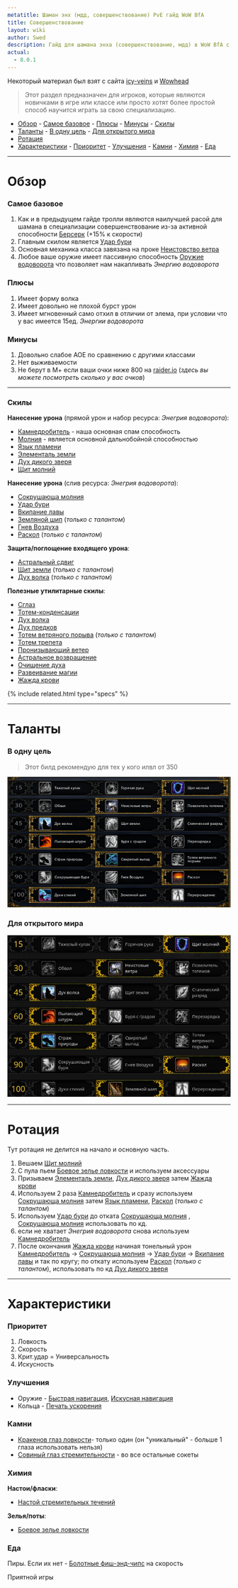 ```yaml
---
metatitle: Шаман энх (мдд, совершенствование) PvE гайд WoW BfA
title: Совершенствование
layout: wiki
author: Swed
description: Гайд для шамана энха (совершенствование, мдд) в WoW BfA с ротацией, талантами для рейдов/мифик+, характеристиками и советами.
actual:
  - 8.0.1
---
```


Некоторый материал был взят с сайта [icy-veins](http://www.icy-veins.com) и [Wowhead](https://ru.wowhead.com)

> Этот раздел предназначен для игроков, которые являются новичками в игре или классе или просто хотят более простой способ научится играть за свою специализацию.

<!-- vim-markdown-toc Redcarpet -->

+ [Обзор](#обзор)
        - [Самое базовое](#самое-базовое)
        - [Плюсы](#плюсы)
        - [Минусы](#минусы)
        - [Скилы](#скилы)
+ [Таланты](#таланты)
        - [В одну цель](#в-одну-цель)
        - [Для открытого мира](#для-открытого-мира)
+ [Ротация](#ротация)
+ [Характеристики](#характеристики)
        - [Приоритет](#приоритет)
        - [Улучшения](#улучшения)
        - [Камни](#камни)
        - [Химия](#химия)
        - [Еда](#еда)

<!-- vim-markdown-toc -->

<hr>

# Обзор

### Самое базовое

1. Как и в предыдущем гайде тролли являются наилучшей расой для шамана в специализации совершенствование из-за активной способности [Берсерк](https://ru.wowhead.com/spell=26297/) (+15% к скорости)
2. Главным скилом является [Удар бури](https://ru.wowhead.com/spell=17364)
3. Основная механика класса завязана на проке [Неистовство ветра](https://ru.wowhead.com/spell=33757)
4. Любое ваше оружие имеет пассивную способность [Оружие водоворота](https://ru.wowhead.com/spell=187880) что позволяет нам накапливать _Энергию водоворота_

### Плюсы

1. Имеет форму волка
2. Имеет довольно не плохой бурст урон
3. Имеет мгновенный само отхил в отличии от элема, при условии что у вас имеется 15ед. _Энергии водоворота_

### Минусы

1. Довольно слабое АОЕ по сравнению с другими классами
2. Нет выживаемости
3. Не берут в М+ если ваши очки ниже 800 на [raider.io](raider.io) (_здесь вы можете посмотреть сколько у вас очков_)

<hr>

### Скилы

**Нанесение урона** (прямой урон и набор ресурса: _Энегрия водоворота_):

* [Камнедробитель](https://ru.wowhead.com/spell=193786) - наша основная спам способность
* [Молния](https://ru.wowhead.com/spell=187837) - является основной дальнобойной способностью
* [Язык пламени](https://ru.wowhead.com/spell=193796)
* [Элементаль земли](https://ru.wowhead.com/spell=198103)
* [Дух дикого зверя](https://ru.wowhead.com/spell=51533)
* [Щит молний](https://ru.wowhead.com/spell=192106)

**Нанесение урона** (слив ресурса: _Энегрия водоворота_):

* [Сокрушающа молния](https://ru.wowhead.com/spell=187874)
* [Удар бури](https://ru.wowhead.com/spell=17364)
* [Вкипание лавы](https://ru.wowhead.com/spell=60103)
* [Земляной шип](https://ru.wowhead.com/spell=188089) (_только с талантом_)
* [Гнев Воздуха](https://ru.wowhead.com/spell=197211)
* [Раскол](https://ru.wowhead.com/spell=197214) (_только с талантом_)

**Защита/поглощение входящего урона**:

* [Астральный сдвиг](https://ru.wowhead.com/spell=108271)
* [Щит земли](https://ru.wowhead.com/spell=974) (_только с талантом_)
* [Дух волка](https://ru.wowhead.com/spell=260878) (_только с талантом_)

**Полезные утилитарные скилы**:

* [Сглаз](https://ru.wowhead.com/spell=51514)
* [Тотем-конденсации](https://ru.wowhead.com/spell=192058)
* [Дух волка](https://ru.wowhead.com/spell=260878)
* [Дух предков](https://ru.wowhead.com/spell=2008)
* [Тотем ветряного порыва](https://ru.wowhead.com/spell=192077) (_только с талантом_)
* [Тотем трепета](https://ru.wowhead.com/spell=8143)
* [Пронизывающий ветер](https://ru.wowhead.com/spell=57994)
* [Астральное возвращение](https://ru.wowhead.com/spell=556)
* [Очищение духа](https://ru.wowhead.com/spell=51886)
* [Развеивание магии](https://ru.wowhead.com/spell=370)
* [Жажда крови](https://ru.wowhead.com/spell=2825)

{% include related.html type="specs" %}

<hr>

# Таланты

### В одну цель

> Этот билд рекомендую для тех у кого илвл от 350

[![Шаман энх - таланты для 350+илвл](/assets/img/pages/shaman/enh-singletarget-350ilvl-talents.jpg)](https://ru.wowhead.com/talent-calc/shaman/enhancement/cj5z)

### Для открытого мира

[![Шаман энх - таланты для открытого мира](/assets/img/pages/shaman/enh-openworld-talents.jpg)](https://ru.wowhead.com/talent-calc/shaman/enhancement/cj1M)

<hr>

# Ротация

Тут ротация не делится на начало и основную часть.

1. Вешаем [Щит молний](https://ru.wowhead.com/spell=192106)
2. С пула пьем [Боевое зелье ловкости](https://ru.wowhead.com/item=163223) и используем аксессуары
3. Призываем [Элементаль земли](https://ru.wowhead.com/spell=198103), [Дух дикого зверя](https://ru.wowhead.com/spell=51533) затем [Жажда крови](https://ru.wowhead.com/spell=2825)
4. Используем 2 раза [Камнедробитель](https://ru.wowhead.com/spell=193786) и сразу используем [Сокрушающа молния](https://ru.wowhead.com/spell=187874) затем [Язык пламени](https://ru.wowhead.com/spell=193796), [Раскол](https://ru.wowhead.com/spell=197214) (_только с талантом_)
5. Используем  [Удар бури](https://ru.wowhead.com/spell=17364) до отката [Сокрушающа молния](https://ru.wowhead.com/spell=187874) , [Сокрушающа молния](https://ru.wowhead.com/spell=187874) использовать по кд.
6. если не хватает  _Энегрия водоворота_ снова используем [Камнедробитель](https://ru.wowhead.com/spell=193786)
7. После окончания [Жажда крови](https://ru.wowhead.com/spell=2825) начиная тонельный урон
[Камнедробитель](https://ru.wowhead.com/spell=193786) &rarr;
[Сокрушающа молния](https://ru.wowhead.com/spell=187874) &rarr;
[Удар бури](https://ru.wowhead.com/spell=17364) &rarr;
[Вкипание лавы](https://ru.wowhead.com/spell=60103) и так по кругу;
по откату используем [Раскол](https://ru.wowhead.com/spell=197214) (_только с талантом_), использовать по кд [Дух дикого зверя](https://ru.wowhead.com/spell=51533)

<hr>

# Характеристики

### Приоритет

1. Ловкость
2. Скорость
3. Крит.удар = Универсальность
4. Искусность

### Улучшения

* Оружие - [Быстрая навигация](https://ru.wowhead.com/item=159786/), [Искусная навигация](https://ru.wowhead.com/item=159787)
* Кольца - [Печать ускорения](https://ru.wowhead.com/item=153443/)

### Камни

* [Кракенов глаз ловкости](https://ru.wowhead.com/item=153708)- только один (он "уникальный" - больше 1 глаза использовать нельзя)
* [Совиный глаз стремительности](https://ru.wowhead.com/item=154127/) - во все остальные сокеты

### Химия

**Настои/фласки**:

* [Настой стремительных течений](https://ru.wowhead.com/item=152638)

**Зелья/поты**:

* [Боевое зелье ловкости](https://ru.wowhead.com/item=163223)

### Еда

Пиры. Если их нет - [Болотные фиш-энд-чипс](https://ru.wowhead.com/item=154884) на скорость

Приятной игры

